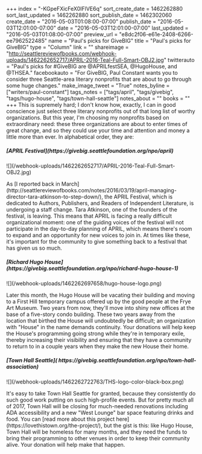 +++
index = "-KGpeFXicFeX0IFlVE6q"
sort_create_date = 1462262880
sort_last_updated = 1462262880
sort_publish_date = 1462302060
create_date = "2016-05-03T01:08:00-07:00"
publish_date = "2016-05-03T12:01:00-07:00"
date = "2016-05-03T12:01:00-07:00"
last_updated = "2016-05-03T01:08:00-07:00"
preview_url = "e8dc2f06-e61e-2408-6266-ee7962522485"
name = "Paul's picks for GiveBIG"
title = "Paul's picks for GiveBIG"
type = "Column"
link = ""
shareimage = "http://seattlereviewofbooks.com/webhook-uploads/1462262652717/APRIL-2016-Teal-Full-Smart-OBJ2.jpg"
twitterauto = "Paul's picks for #GiveBIG are @APRILfestSEA, @HugoHouse, and @THSEA."
facebookauto = "For GiveBIG, Paul Constant wants you to consider three Seattle-area literary nonprofits that are about to go through some huge changes."
make_image_tweet = "True"
notes_byline = ["writers/paul-constant"]
tags_notes = ["tags/april", "tags/givebig", "tags/hugo-house", "tags/town-hall-seattle"]
notes_about = ""
books = ""
+++
This is supremely hard; I don't know how, exactly, I can in good conscience just select three literary nonprofits out of that long list of worthy organizations. But this year, I'm choosing my nonprofits based on extraordinary need: these three organizations are about to enter times of great change, and so they could use your time and attention and money a little more than ever. In alphabetical order, they are:

<h5>[APRIL Festival](https://givebig.seattlefoundation.org/npo/april)</h5>

<p class="image">![](/webhook-uploads/1462262652717/APRIL-2016-Teal-Full-Smart-OBJ2.jpg)</p>
As [I reported back in March](http://seattlereviewofbooks.com/notes/2016/03/19/april-managing-director-tara-atkinson-to-step-down/), the APRIL Festival, which is dedicated to Authors, Publishers, and Readers of Independent Literature, is undergoing a staff change. Tara Atkinson, one of the founders of the festival, is leaving. This means that APRIL is facing a really difficult organizational moment: one of the guiding voices of the festival will not participate in the day-to-day planning of APRIL, which means there's room to expand and an opportunity for new voices to join in. At times like these, it's important for the community to give something back to a festival that has given us so much.

<h5>[Richard Hugo House](https://givebig.seattlefoundation.org/npo/richard-hugo-house-1)</h5>
<p class="image">![](/webhook-uploads/1462262697658/hugo-house-logo.png)</p>
Later this month, the Hugo House will be vacating their building and moving to a First Hill temporary campus offered up by the good people at the Frye Art Museum. Two years from now, they'll move into shiny new offices at the base of a five-story condo building. These two years away from the location that birthed the House will undoubtedly be difficult; an organization with "House" in the name demands continuity. Your donations will help keep the House's programming going strong while they're in temporary exile, thereby increasing their visibility and ensuring that they have a community to return to in a couple years when they make the new House their home.

<h5>[Town Hall Seattle]( https://givebig.seattlefoundation.org/npo/town-hall-association)</h5>
<p class="image">![](/webhook-uploads/1462262722763/THS-logo-color-black-box.png)</p>
It's easy to take Town Hall Seattle for granted, because they consistently do such good work putting on such high-profile events. But for pretty much all of 2017, Town Hall will be closing for much-needed renovations including ADA accessibility and a new "West Lounge" bar space featuring drinks and food. You can [read more about this project here](https://lovethistown.org/the-project/), but the gist is this: like Hugo House, Town Hall will be homeless for many months, and they need the funds to bring their programming to other venues in order to keep their community alive. Your donation will help make that happen.